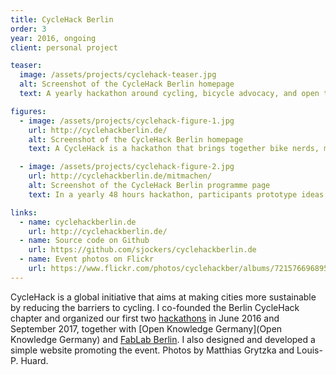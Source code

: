 ```yaml
---
title: CycleHack Berlin
order: 3
year: 2016, ongoing
client: personal project

teaser:
  image: /assets/projects/cyclehack-teaser.jpg
  alt: Screenshot of the CycleHack Berlin homepage
  text: A yearly hackathon around cycling, bicycle advocacy, and open technology in Berlin I co-founded in 2016 and have co-organized since.

figures:
  - image: /assets/projects/cyclehack-figure-1.jpg
    url: http://cyclehackberlin.de/
    alt: Screenshot of the CycleHack Berlin homepage
    text: A CycleHack is a hackathon that brings together bike nerds, makers, designers, engineers, activists, city planners and many others to come up with ideas that tackle the barriers to cycling.

  - image: /assets/projects/cyclehack-figure-2.jpg
    url: http://cyclehackberlin.de/mitmachen/
    alt: Screenshot of the CycleHack Berlin programme page
    text: In a yearly 48 hours hackathon, participants prototype ideas around cycling data, campaigns, hardware, software, and physical products.

links:
  - name: cyclehackberlin.de
    url: http://cyclehackberlin.de/
  - name: Source code on Github
    url: https://github.com/sjockers/cyclehackberlin.de
  - name: Event photos on Flickr
    url: https://www.flickr.com/photos/cyclehackber/albums/72157669689597772
---
```


CycleHack is a global initiative that aims at making cities more sustainable by reducing the barriers to cycling. I co-founded the Berlin CycleHack chapter and organized our first two [hackathons](https://www.flickr.com/photos/cyclehackber/albums/72157669689597772) in June 2016 and September 2017, together with [Open Knowledge Germany](Open Knowledge Germany) and [FabLab Berlin](https://www.fablab.berlin/). I also designed and developed a simple website promoting the event. Photos by Matthias Grytzka and Louis-P. Huard.
